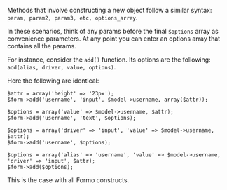 Methods that involve constructing a new object follow a similar syntax: `param, param2, param3, etc, options_array`.

In these scenarios, think of any params before the final `$options` array as convenience parameters. At any point you can enter an options array that contains all the params.

For instance, consider the `add()` function. Its options are the following: `add(alias, driver, value, options)`.

Here the following are identical:

	$attr = array('height' => '23px');
	$form->add('username', 'input', $model->username, array($attr));
	
	$options = array('value' => $model->username, $attr);
	$form->add('username', 'text', $options);
	
	$options = array('driver' => 'input', 'value' => $model->username, $attr);
	$form->add('username', $options);
	
	$options = array('alias' => 'username', 'value' => $model->username, 'driver' => 'input', $attr);
	$form->add($options);
	
This is the case with all Formo constructs.